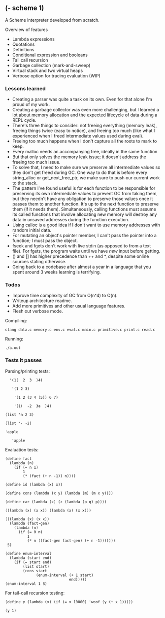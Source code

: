 ## (- scheme 1)

A Scheme interpreter developed from scratch.

 Overview of features
- Lambda expressions
- Quotations
- Definitions
- Conditional expression and booleans
- Tail call recursion
- Garbage collection (mark-and-sweep)
- Virtual stack and two virtual heaps
- Verbose option for tracing evaluation (WIP)

### Lessons learned
- Creating a parser was quite a task on its own. Even for that alone I'm
  proud of my work.
- Creating a garbage collector was even more challenging, but I learned a lot
  about memory allocation and the expected lifecycle of data during a REPL
  cycle.
- There's three things to consider: not freeing everything (memory leak),
  freeing things twice (easy to notice), and freeing too much (like what I
  experienced when I freed intermediate values used during eval).
- Freeing too much happens when I don't capture all the roots to mark to keep.
- Every malloc needs an accompanying free, ideally in the same function.
- But that only solves the memory leak issue; it doesn't address the
  freeing too much issue.
- To solve that, I need to make sure we preserve all intermediate values so
  they don't get freed during GC. One way to do that is before every
  string_alloc or get_next_free_ptr, we make sure to push our current work
  to the stack.
- The pattern I've found useful is for each function to be responsible for
  preserving its own intermediate values to prevent GC from taking them, 
  but they needn't have any obligation to preserve those values once it
  passes them to another function. It's up to the next function to
  preserve them (if it needs them). Simultaneously, calling functions must
  assume its called functions that involve allocating new memory will destroy
  any data in unsaved addresses during the function execution.
- Using calloc is a good idea if I don't want to use memory addresses with
  random initial data.
- For mutating an object's pointer member, I can't pass the pointer into
  a function; I must pass the object.
- fseek and fgets don't work with live stdin (as opposed to from a text file).
  For fgets, the program waits until we have _new_ input before getting.
- () and [] has higher precedence than ++ and *, despite some online sources
  stating otherwise.
- Going back to a codebase after almost a year in a language that you spent
  around 3 weeks learning is terrifying.

### Todos
- Improve time complexity of GC from O(n^4) to O(n).
- Writeup architecture readme.
- Add more primitives and other usual language features.
- Flesh out verbose mode.


Compiling:
```
clang data.c memory.c env.c eval.c main.c primitive.c print.c read.c
```
Running:
```
./a.out
```

### Tests it passes
Parsing/printing tests:
```
  '(1(  2  3  )4)
```
```
   '(1 2 3)
```
```
    '(1 2 (3 4 (5)) 6 7)
```
```
    '(1(  -2  3a  )4)
```
```
(list 'n 2 3)
```
```
(list '- -2)
```
```
'apple
```
```
   'apple
```
Evaluation tests:
```
(define fact
  (lambda (n)
    (if (= n 1)
        1
        (* (fact (+ n -1)) n))))
```
```
(define id (lambda (x) x))
```
```
(define cons (lambda (x y) (lambda (m) (m x y))))
```
```
(define car (lambda (z) (z (lambda (p q) p))))
```
```
((lambda (x) (x x)) (lambda (x) (x x)))
```
```
(((lambda (x) (x x))
  (lambda (fact-gen)
    (lambda (n)
      (if (= 0 n)
          1
          (* n ((fact-gen fact-gen) (+ n -1)))))))
 5)
```
```
(define enum-interval
  (lambda (start end)
    (if (= start end)
        (list start)
        (cons start
              (enum-interval (+ 1 start)
                             end)))))
(enum-interval 1 8)
```
For tail-call recursion testing:
```
(define y (lambda (x) (if (= x 10000) 'woof (y (+ x 1)))))

(y 1)
```
